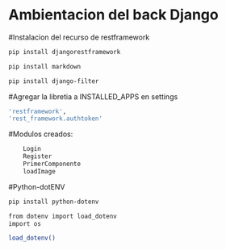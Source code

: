 # Ambientacion del back Django

#Instalacion del recurso de restframework

```bash
pip install djangorestframework
```
```bash
pip install markdown
```
```bash
pip install django-filter
```

#Agregar la libretia a INSTALLED_APPS en settings

```bash
'restframework', 
'rest_framework.authtoken'
```

#Modulos creados:
```bash
    Login
    Register
    PrimerComponente
    loadImage
```

#Python-dotENV

```bash
pip install python-dotenv
```


```bash
from dotenv import load_dotenv
import os

load_dotenv()
```

